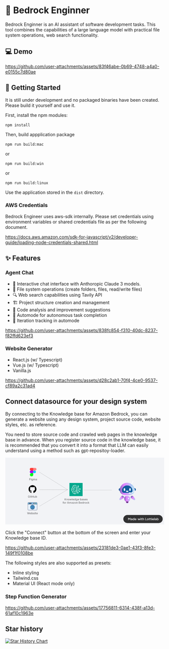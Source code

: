 # 🧙 Bedrock Enginner

Bedrock Enginner is an AI assistant of software development tasks. This tool combines the capabilities of a large language model with practical file system operations, web search functionality.

## 💻 Demo

https://github.com/user-attachments/assets/83f46abe-0b69-4748-a4a0-e0155c7d80ae

## 🍎 Getting Started

It is still under development and no packaged binaries have been created. Please build it yourself and use it.

First, install the npm modules:

```
npm install
```

Then, build appplication package

```
npm run build:mac
```

or

```
npm run build:win
```

or

```
npm run build:linux
```

Use the application stored in the `dist` directory.

### AWS Credentials

Bedrock Engineer uses aws-sdk internally. Please set credentials using environment variables or shared credentials file as per the following document.

https://docs.aws.amazon.com/sdk-for-javascript/v2/developer-guide/loading-node-credentials-shared.html

## ✨ Features

### Agent Chat

- 💬 Interactive chat interface with Anthoropic Claude 3 models.
- 📁 File system operations (create folders, files, read/write files)
- 🔍 Web search capabilities using Tavily API
- 🏗️ Project structure creation and management
- 🧐 Code analysis and improvement suggestions
- 🚀 Automode for autonomous task completion
- 🔄 Iteration tracking in automode

https://github.com/user-attachments/assets/838fc854-f310-40dc-8237-f82ffd623ef3

### Website Generator

- React.js (w/ Typescript)
- Vue.js (w/ Typescript)
- Vanilla.js

https://github.com/user-attachments/assets/d28c2ab1-70f4-4ce0-9537-cf89a2c31ad4

## Connect datasource for your design system

By connecting to the Knowledge base for Amazon Bedrock, you can generate a website using any design system, project source code, website styles, etc. as reference.

You need to store source code and crawled web pages in the knowledge base in advance. When you register source code in the knowledge base, it is recommended that you convert it into a format that LLM can easily understand using a method such as gpt-repositoy-loader.

![knowledgebase-connect](./assets//knowledgebase-connect.gif)

Click the "Connect" button at the bottom of the screen and enter your Knowledge base ID.

https://github.com/user-attachments/assets/23181de3-0ae1-43f3-8fe3-149f1f0108be

The following styles are also supported as presets:

- Inline styling
- Tailwind.css
- Material UI (React mode only)

### Step Function Generator

https://github.com/user-attachments/assets/17756811-6314-438f-a13d-61af10c1963e

## Star history

[![Star History Chart](https://api.star-history.com/svg?repos=daisuke-awaji/bedrock-engineer&type=Date)](https://star-history.com/#daisuke-awaji/bedrock-engineer&Date)
